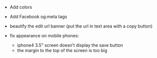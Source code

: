 * Add colors
* Add Facebook og:meta tags
* beautify the edit url banner (put the url in text area with a copy button)

* fix appearance on mobile phones:
    * iphone4 3.5" screen doesn't display the save button
    * the margin to the top of the screen is too big
